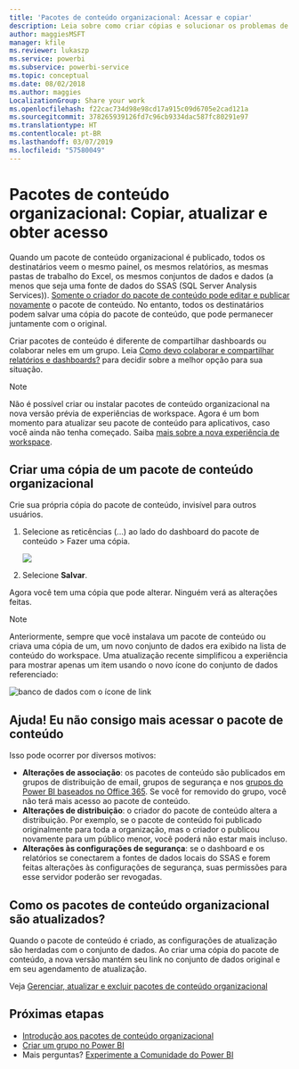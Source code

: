 ```yaml
---
title: 'Pacotes de conteúdo organizacional: Acessar e copiar'
description: Leia sobre como criar cópias e solucionar os problemas de acesso aos pacotes de conteúdo organizacional no Power BI
author: maggiesMSFT
manager: kfile
ms.reviewer: lukaszp
ms.service: powerbi
ms.subservice: powerbi-service
ms.topic: conceptual
ms.date: 08/02/2018
ms.author: maggies
LocalizationGroup: Share your work
ms.openlocfilehash: f22cac734d98e98cd17a915c09d6705e2cad121a
ms.sourcegitcommit: 378265939126fd7c96cb9334dac587fc80291e97
ms.translationtype: HT
ms.contentlocale: pt-BR
ms.lasthandoff: 03/07/2019
ms.locfileid: "57580049"
---
```

# <a name="organizational-content-packs-copy-refresh-and-get-access"></a>Pacotes de conteúdo organizacional: Copiar, atualizar e obter acesso

Quando um pacote de conteúdo organizacional é publicado, todos os destinatários veem o mesmo painel, os mesmos relatórios, as mesmas pastas de trabalho do Excel, os mesmos conjuntos de dados e dados (a menos que seja uma fonte de dados do SSAS (SQL Server Analysis Services)).  [Somente o criador do pacote de conteúdo pode editar e publicar novamente](service-organizational-content-pack-manage-update-delete.md) o pacote de conteúdo.  No entanto, todos os destinatários podem salvar uma cópia do pacote de conteúdo, que pode permanecer juntamente com o original.

Criar pacotes de conteúdo é diferente de compartilhar dashboards ou colaborar neles em um grupo. Leia [Como devo colaborar e compartilhar relatórios e dashboards?](service-how-to-collaborate-distribute-dashboards-reports.md) para decidir sobre a melhor opção para sua situação.

> [!NOTE]
> Não é possível criar ou instalar pacotes de conteúdo organizacional na nova versão prévia de experiências de workspace. Agora é um bom momento para atualizar seu pacote de conteúdo para aplicativos, caso você ainda não tenha começado. Saiba [mais sobre a nova experiência de workspace](service-create-the-new-workspaces.md).
>

## <a name="create-a-copy-of-an-organizational-content-pack"></a>Criar uma cópia de um pacote de conteúdo organizacional
Crie sua própria cópia do pacote de conteúdo, invisível para outros usuários.

1. Selecione as reticências (...) ao lado do dashboard do pacote de conteúdo > Fazer uma cópia.

    ![](media/service-organizational-content-pack-copy-refresh-access/power-bi-create-copy-organizational-content-pack.png)
2. Selecione **Salvar**.  

Agora você tem uma cópia que pode alterar. Ninguém verá as alterações feitas.

> [!NOTE]
> Anteriormente, sempre que você instalava um pacote de conteúdo ou criava uma cópia de um, um novo conjunto de dados era exibido na lista de conteúdo do workspace. Uma atualização recente simplificou a experiência para mostrar apenas um item usando o novo ícone do conjunto de dados referenciado:
>
> ![banco de dados com o ícone de link](media/service-organizational-content-pack-copy-refresh-access/power-bi-dataset-reference-icon.png)
>

## <a name="help--i-can-no-longer-access-the-content-pack"></a>Ajuda!  Eu não consigo mais acessar o pacote de conteúdo
Isso pode ocorrer por diversos motivos:

* **Alterações de associação**:  os pacotes de conteúdo são publicados em grupos de distribuição de email, grupos de segurança e nos [grupos do Power BI baseados no Office 365](https://support.office.com/article/Create-a-group-in-Office-365-7124dc4c-1de9-40d4-b096-e8add19209e9).  Se você for removido do grupo, você não terá mais acesso ao pacote de conteúdo.
* **Alterações de distribuição**: o criador do pacote de conteúdo altera a distribuição. Por exemplo, se o pacote de conteúdo foi publicado originalmente para toda a organização, mas o criador o publicou novamente para um público menor, você poderá não estar mais incluso.
* **Alterações às configurações de segurança**: se o dashboard e os relatórios se conectarem a fontes de dados locais do SSAS e forem feitas alterações às configurações de segurança, suas permissões para esse servidor poderão ser revogadas.

## <a name="how-are-organizational-content-packs-refreshed"></a>Como os pacotes de conteúdo organizacional são atualizados?
Quando o pacote de conteúdo é criado, as configurações de atualização são herdadas com o conjunto de dados.  Ao criar uma cópia do pacote de conteúdo, a nova versão mantém seu link no conjunto de dados original e em seu agendamento de atualização.

Veja [Gerenciar, atualizar e excluir pacotes de conteúdo organizacional](service-organizational-content-pack-manage-update-delete.md)

## <a name="next-steps"></a>Próximas etapas
* [Introdução aos pacotes de conteúdo organizacional](service-organizational-content-pack-introduction.md)
* [Criar um grupo no Power BI](service-create-distribute-apps.md)
* Mais perguntas? [Experimente a Comunidade do Power BI](http://community.powerbi.com/)
